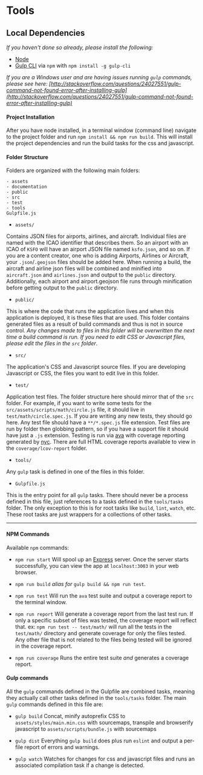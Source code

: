 # Tools

## Local Dependencies
_If you haven't done so already, please install the following:_
- [Node](https://nodejs.org/)
- [Gulp CLI](https://www.npmjs.com/package/gulp-cli) via `npm` with `npm install -g gulp-cli`

_If you are a Windows user and are having issues running `gulp` commands, please see here: [http://stackoverflow.com/questions/24027551/gulp-command-not-found-error-after-installing-gulp](http://stackoverflow.com/questions/24027551/gulp-command-not-found-error-after-installing-gulp)_

#### Project Installation

After you have node installed, in a terminal window (command line) navigate to the project folder and run `npm install && npm run build`.  This will install the project dependencies and run the build tasks for the css and javascript.

#### Folder Structure
Folders are organized with the following main folders:
```
- assets
- documentation
- public
- src
- test
- tools
Gulpfile.js
```

* `assets/`

Contains JSON files for airports, airlines, and aircraft.  Individual files are named with the ICAO identifier that describes them.  So an airport with an ICAO of `KSFO` will have an airport JSON file named `ksfo.json`, and so on.  If you are a content creator, one who is adding Airports, Airlines or Aircraft, your `.json`/`.geojson` files should be added here.  When running a build, the aircraft and airline json files will be combined and minified into `aircraft.json` and `airlines.json` and output to the `public` directory.  Additionally, each airport and airport.geojson file runs through minification before getting output to the `public` directory.

* `public/`

This is where the code that runs the application lives and when this application is deployed, it is these files that are used. This folder contains generated files as a result of build commands and thus is not in source control. _Any changes made to files in this folder will be overwritten the next time a build command is run.  If you need to edit CSS or Javascript files, please edit the files in the `src` folder_.  

* `src/`

The application's CSS and Javascript source files.  If you are developing Javascript or CSS, the files you want to edit live in this folder.

* `test/`

Application test files.  The folder structure here should mirror that of the `src` folder.  For example, if you want to write some tests for the `src/assets/scripts/math/circle.js` file, it should live in `test/math/circle.spec.js`.  If you are writing any new tests, they should go here.  Any test file should have a `**/*.spec.js` file extension.  Test files are run by folder then globbing pattern, so if you have a support file it should have just a `.js` extension.  Testing is run via [ava](https://github.com/avajs/ava) with coverage reporting generated by [nyc](https://github.com/istanbuljs/nyc).  There are full HTML coverage reports available to view in the `coverage/lcov-report` folder.  

* `tools/`

Any `gulp` task is defined in one of the files in this folder.

* `Gulpfile.js`

This is the entry point for all `gulp` tasks.  There should never be a process defined in this file, just references to a tasks defined in the `tools/tasks` folder.  The only exception to this is for root tasks like `build`, `lint`, `watch`, etc.  These root tasks are just wrappers for a collections of other tasks.

---

#### NPM Commands

Available `npm` commands:
* `npm run start` Will spool up an [Express](https://expressjs.com/) server.  Once the server starts successfully, you can view the app at `localhost:3003` in your web browser.

* `npm run build` _alias for_ `gulp build && npm run test`.

* `npm run test` Will run the `ava` test suite and output a coverage report to the terminal window.

* `npm run report` Will generate a coverage report from the last test run.  If only a specific subset of files was tested, the coverage report will reflect that.  ex: `npm run test -- test/math/` will run all the tests in the `test/math/` directory and generate coverage for only the files tested.  Any other file that is not related to the files being tested will be ignored in the coverage report.

* `npm run coverage` Runs the entire test suite _and_ generates a coverage report.

#### Gulp commands

All the `gulp` commands defined in the Gulpfile are combined tasks, meaning they actually call other tasks defined in the `tools/tasks` folder.  The main `gulp` commands defined in this file are:

* `gulp build` Concat, minify autoprefix CSS to `assets/styles/main.min.css` with sourcemaps, transpile and browserify javascript to `assets/scripts/bundle.js` with sourcemaps

* `gulp dist` Everything `gulp build` does plus run `eslint` and output a per-file report of errors and warnings.

* `gulp watch` Watches for changes for css and javascript files and runs an associated compilation task if a change is detected.
